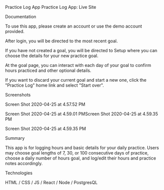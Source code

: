 Practice Log App
Practice Log App: Live Site

Documentation

To use this app, please create an account or use the demo account provided.

After login, you will be directed to the most recent goal.

If you have not created a goal, you will be directed to Setup where you can choose the details for your new practice goal.

At the goal page, you can interact with each day of your goal to confirm hours practiced and other optional details.

If you want to discard your current goal and start a new one, click the "Practice Log" home link and select "Start over".

Screenshots

Screen Shot 2020-04-25 at 4.57.52 PM

Screen Shot 2020-04-25 at 4.59.01 PMScreen Shot 2020-04-25 at 4.59.35 PM

Screen Shot 2020-04-25 at 4.59.35 PM

Summary

This app is for logging hours and basic details for your daily practice. Users may choose goal lengths of 7, 30, or 100 consecutive days of practice, choose a daily number of hours goal, and log/edit their hours and practice notes accordingly.

Technologies

HTML / CSS / JS / React / Node / PostgresQL
